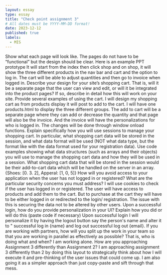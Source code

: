 ```yaml
---
layout: essay
type: essay
title: "Check point assignment 3"
# All dates must be YYYY-MM-DD format!
date: 2023-12-12
published: true
labels:
  - MIS
---
```


Show what each page will look like. The pages do not have to be “functional” but the design should be clear. Here is an example PPT prototype
It will start from the index then click shop and on shop, it will show the three different products in the nav bar and cart and the option to log in. The cart will be able to adjust quantities and then go to invoice when logged in. 
Describe your design for your site’s shopping cart. That is, will it be a separate page that the user can view and edit, or will it be integrated into the product pages? If so, describe in detail how this will work on your site. Provide several examples of using the cart.
I will design my shopping cart as from products display it will post to add to the cart. I will have one products.html to display the three different groups. The add to cart will be a separate page where they can add or decrease the quantity and that page will also be the invoice. And the invoice will have the personalizations for who is logged in. The changes will be done through window onload functions. 
Explain specifically how you will use sessions to manage your shopping cart. In particular, what shopping cart data will be stored in the session, and what data format will be used (NOT what data type, but the format like with the data format used for your registration data). Use code examples showing what data structures (such as arrays and their objects) you will use to manage the shopping cart data and how they will be used in a session.
What shopping cart data that will be stored in the session would be their add-to-cart data which will be handled on the server in an array. 
{Shoes: [0. 3. 2], Apperal: [1, 0, 5]}
How will you avoid access to your application when the user has not logged in or registered? What are the particular security concerns you must address?
I will use cookies to check if the user has logged in or registered. The user will have access to products and add them to the cart. But to purchase at the cart they will have to be either logged in or redirected to the login/ registration.  The issue with this is securing the data not to be altered by other users. 
Upon a successful login, how do you provide personalization in your UI? Explain how you did or will do this (paste code if necessary)
Upon successful login I will personalize it by having the logout button say the person's name and alter it to " successful log in {name} and log out successful log out {email}. 
If you are working with partners, how will you split up the work in your team so that you are working in parallel as effectively as possible? That is, who is doing what and when?
I am working alone. 
How are you approaching Assignment 3 differently than Assignment 2?
I am approaching assignment 3 differently than 2 by doing this layout to strategically think about how I will execute it and pre-thinking of the user issues that could come up. I am also going it as a simpler approach than just copy-paste and sift through that mess. 
